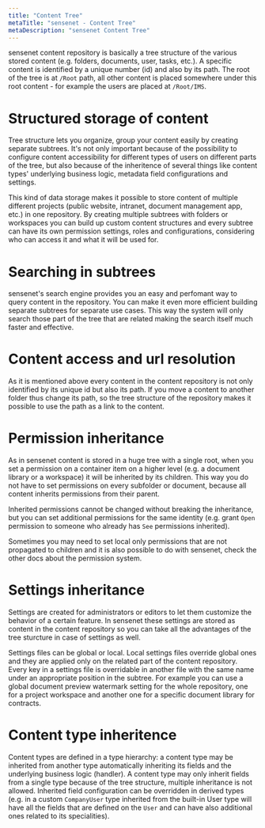 ```yaml
---
title: "Content Tree"
metaTitle: "sensenet - Content Tree"
metaDescription: "sensenet Content Tree"
---
```


sensenet content repository is basically a tree structure of the various stored content (e.g. folders, documents, user, tasks, etc.). A specific content is identified by a unique number (id) and also by its path. The root of the tree is at `/Root` path, all other content is placed somewhere under this root content - for example the users are placed at `/Root/IMS`.

# Structured storage of content

Tree structure lets you organize, group your content easily by creating separate subtrees. It's not only important because of the possibility to configure content accessibility for different types of users on different parts of the tree, but also because of the inheritence of several things like content types' underlying business logic, metadata field configurations and settings.

This kind of data storage makes it possible to store content of multiple different projects (public website, intranet, document management app, etc.) in one repository. By creating multiple subtrees with folders or workspaces you can build up custom content structures and every subtree can have its own permission settings, roles and configurations, considering who can access it and what it will be used for.

# Searching in subtrees

sensenet's search engine provides you an easy and perfomant way to query content in the repository. You can make it even more efficient building separate subtrees for separate use cases. This way the system will only search those part of the tree that are related making the search itself much faster and effective.

# Content access and url resolution

As it is mentioned above every content in the content repository is not only identified by its unique id but also its path. If you move a content to another folder thus change its path, so the tree structure of the repository makes it possible to use the path as a link to the content.

# Permission inheritance

As in sensenet content is stored in a huge tree with a single root, when you set a permission on a container item on a higher level (e.g. a document library or a workspace) it will be inherited by its children. This way you do not have to set permissions on every subfolder or document, because all content inherits permissions from their parent.

Inherited permissions cannot be changed without breaking the inheritance, but you can set additional permissions for the same identity (e.g. grant `Open` permission to someone who already has `See` permissions inherited).

Sometimes you may need to set local only permissions that are not propagated to children and it is also possible to do with sensenet, check the other docs about the permission system.

# Settings inheritance

Settings are created for administrators or editors to let them customize the behavior of a certain feature. In sensenet these settings are stored as content in the content repository so you can take all the advantages of the tree sturcture in case of settings as well.

Settings files can be global or local. Local settings files override global ones and they are applied only on the related part of the content repository. Every key in a settings file is overridable in another file with the same name under an appropriate position in the subtree. For example you can use a global document preview watermark setting for the whole repository, one for a project workspace and another one for a specific document library for contracts.

# Content type inheritence

Content types are defined in a type hierarchy: a content type may be inherited from another type automatically inheriting its fields and the underlying business logic (handler). A content type may only inherit fields from a single type because of the tree structure, multiple inheritance is not allowed. Inherited field configuration can be overridden in derived types (e.g. in a custom `CompanyUser` type inherited from the built-in User type will have all the fields that are defined on the `User` and can have also additional ones related to its specialities).
